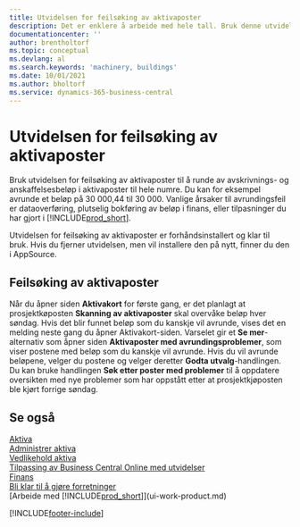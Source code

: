 ```yaml
---
title: Utvidelsen for feilsøking av aktivaposter
description: Det er enklere å arbeide med hele tall. Bruk denne utvidelsen til å runde av beløp for aktiva i aktivaposten.
documentationcenter: ''
author: brentholtorf
ms.topic: conceptual
ms.devlang: al
ms.search.keywords: 'machinery, buildings'
ms.date: 10/01/2021
ms.author: bholtorf
ms.service: dynamics-365-business-central
---
```

# Utvidelsen for feilsøking av aktivaposter
Bruk utvidelsen for feilsøking av aktivaposter til å runde av avskrivnings- og anskaffelsesbeløp i aktivaposter til hele numre. Du kan for eksempel avrunde et beløp på 30 000,44 til 30 000. Vanlige årsaker til avrundingsfeil er dataoverføring, plutselig bokføring av beløp i finans, eller tilpasninger du har gjort i [!INCLUDE[prod_short](includes/prod_short.md)].

Utvidelsen for feilsøking av aktivaposter er forhåndsinstallert og klar til bruk. Hvis du fjerner utvidelsen, men vil installere den på nytt, finner du den i AppSource.

## Feilsøking av aktivaposter
Når du åpner siden **Aktivakort** for første gang, er det planlagt at prosjektkøposten **Skanning av aktivaposter** skal overvåke beløp hver søndag. Hvis det blir funnet beløp som du kanskje vil avrunde, vises det en melding neste gang du åpner Aktivakort-siden. Varselet gir et **Se mer**-alternativ som åpner siden **Aktivaposter med avrundingsproblemer**, som viser postene med beløp som du kanskje vil avrunde. Hvis du vil avrunde beløpene, velger du postene og velger deretter **Godta utvalg**-handlingen. Du kan bruke handlingen **Søk etter poster med problemer** til å oppdatere oversikten med nye problemer som har oppstått etter at prosjektkjøposten ble kjørt forrige søndag.

## Se også
[Aktiva](fa-manage.md)  
[Administrer aktiva](fa-manage.md)  
[Vedlikehold aktiva](fa-how-maintain.md)  
[Tilpassing av Business Central Online med utvidelser](ui-extensions.md)  
[Finans](finance.md)  
[Bli klar til å gjøre forretninger](ui-get-ready-business.md)  
[Arbeide med [!INCLUDE[prod_short](includes/prod_short.md)]](ui-work-product.md)  


[!INCLUDE[footer-include](includes/footer-banner.md)]



